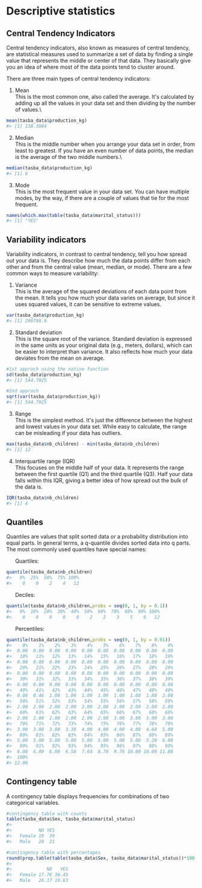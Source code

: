 


# Descriptive statistics

## Central Tendency Indicators

Central tendency indicators, also known as measures of central tendency, are statistical measures used to summarize a set of data by finding a single value that represents the middle or center of that data. They basically give you an idea of where most of the data points tend to cluster around.

There are three main types of central tendency indicators:

1. Mean\
This is the most common one, also called the average. It's calculated by adding up all the values in your data set and then dividing by the number of values.\

```r
mean(tasba_data$production_kg)
#> [1] 138.3084
```


2. Median\
This is the middle number when you arrange your data set in order, from least to greatest. If you have an even number of data points, the median is the average of the two middle numbers.\

```r
median(tasba_data$production_kg)
#> [1] 8
```


3. Mode\
This is the most frequent value in your data set. You can have multiple modes, by the way, if there are a couple of values that tie for the most frequent.

```r
names(which.max(table(tasba_data$marital_status)))
#> [1] "YES"
```


## Variability indicators

Variability indicators, in contrast to central tendency, tell you how spread out your data is. They describe how much the data points differ from each other and from the central value (mean, median, or mode).  There are a few common ways to measure variability:

1. Variance\
This is the average of the squared deviations of each data point from the mean. It tells you how much your data varies on average, but since it uses squared values, it can be sensitive to extreme values.

```r
var(tasba_data$production_kg)
#> [1] 296798.9
```


2. Standard deviation\
This is the square root of the variance. Standard deviation is expressed in the same units as your original data (e.g., meters, dollars), which can be easier to interpret than variance. It also reflects how much your data deviates from the mean on average.

```r
#1st approch using the native function
sd(tasba_data$production_kg)
#> [1] 544.7925

#2nd approch
sqrt(var(tasba_data$production_kg))
#> [1] 544.7925
```


3. Range\
This is the simplest method. It's just the difference between the highest and lowest values in your data set. While easy to calculate, the range can be misleading if your data has outliers.

```r
max(tasba_data$nb_children) - min(tasba_data$nb_children)
#> [1] 12
```

4. Interquartile range (IQR)\
This focuses on the middle half of your data. It represents the range between the first quartile (Q1) and the third quartile (Q3). Half your data falls within this IQR, giving a better idea of how spread out the bulk of the data is.

```r
IQR(tasba_data$nb_children)
#> [1] 4
```
## Quantiles

Quantiles are values that split sorted data or a probability distribution into equal parts. In general terms, a q-quantile divides sorted data into q parts. The most commonly used quantiles have special names:

&nbsp;&nbsp;&nbsp;&nbsp;&nbsp;&nbsp;Quartiles:

```r
quantile(tasba_data$nb_children)
#>   0%  25%  50%  75% 100% 
#>    0    0    2    4   12
```


&nbsp;&nbsp;&nbsp;&nbsp;&nbsp;&nbsp;Deciles:

```r
quantile(tasba_data$nb_children,probs = seq(0, 1, by = 0.1))
#>   0%  10%  20%  30%  40%  50%  60%  70%  80%  90% 100% 
#>    0    0    0    0    0    2    2    3    5    6   12
```

&nbsp;&nbsp;&nbsp;&nbsp;&nbsp;&nbsp;Percentiles:

```r
quantile(tasba_data$nb_children,probs = seq(0, 1, by = 0.01))
#>    0%    1%    2%    3%    4%    5%    6%    7%    8%    9% 
#>  0.00  0.00  0.00  0.00  0.00  0.00  0.00  0.00  0.00  0.00 
#>   10%   11%   12%   13%   14%   15%   16%   17%   18%   19% 
#>  0.00  0.00  0.00  0.00  0.00  0.00  0.00  0.00  0.00  0.00 
#>   20%   21%   22%   23%   24%   25%   26%   27%   28%   29% 
#>  0.00  0.00  0.00  0.00  0.00  0.00  0.00  0.00  0.00  0.00 
#>   30%   31%   32%   33%   34%   35%   36%   37%   38%   39% 
#>  0.00  0.00  0.00  0.00  0.00  0.00  0.00  0.00  0.00  0.00 
#>   40%   41%   42%   43%   44%   45%   46%   47%   48%   49% 
#>  0.00  0.46  1.00  1.00  1.00  1.00  1.00  1.00  1.88  2.00 
#>   50%   51%   52%   53%   54%   55%   56%   57%   58%   59% 
#>  2.00  2.00  2.00  2.00  2.00  2.00  2.00  2.00  2.00  2.00 
#>   60%   61%   62%   63%   64%   65%   66%   67%   68%   69% 
#>  2.00  2.00  2.00  2.00  2.00  2.90  3.00  3.00  3.00  3.00 
#>   70%   71%   72%   73%   74%   75%   76%   77%   78%   79% 
#>  3.00  3.00  3.00  3.38  4.00  4.00  4.00  4.00  4.68  5.00 
#>   80%   81%   82%   83%   84%   85%   86%   87%   88%   89% 
#>  5.00  5.00  5.00  5.00  5.00  5.00  5.00  5.00  5.28  6.00 
#>   90%   91%   92%   93%   94%   95%   96%   97%   98%   99% 
#>  6.00  6.00  6.00  6.58  7.64  8.70  9.76 10.00 10.00 11.88 
#>  100% 
#> 12.00
```
## Contingency table 

A contingency table displays frequencies for combinations of two categorical variables. 

```r
#contingency table with counts 
table(tasba_data$Sex, tasba_data$marital_status)
#>         
#>          NO YES
#>   Female 19  39
#>   Male   28  21

#contingency table with percentages
round(prop.table(table(tasba_data$Sex, tasba_data$marital_status))*100,2) 
#>         
#>             NO   YES
#>   Female 17.76 36.45
#>   Male   26.17 19.63
```

